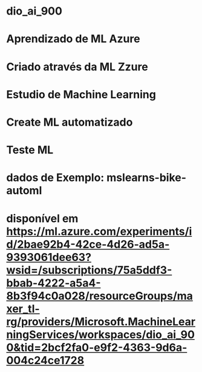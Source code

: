 # dio_ai_900
# Aprendizado de ML Azure
# Criado através da ML Zzure
# Estudio de Machine Learning  
# Create ML automatizado
# Teste ML
# dados de Exemplo: mslearns-bike-automl
# disponível em https://ml.azure.com/experiments/id/2bae92b4-42ce-4d26-ad5a-9393061dee63?wsid=/subscriptions/75a5ddf3-bbab-4222-a5a4-8b3f94c0a028/resourceGroups/maxer_tl-rg/providers/Microsoft.MachineLearningServices/workspaces/dio_ai_900&tid=2bcf2fa0-e9f2-4363-9d6a-004c24ce1728
